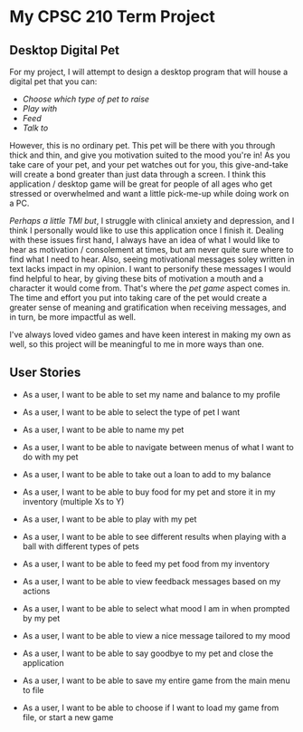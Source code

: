 # My CPSC 210 Term Project

## Desktop Digital Pet

For my project, I will attempt to design a desktop program that will
house a digital pet that you can:
- *Choose which type of pet to raise*
- *Play with*
- *Feed*
- *Talk to*

However, this is no ordinary pet. This pet will be there with you through thick and 
thin, and give you motivation suited to the mood you're in! As you take care of your pet,
and your pet watches out for you, this give-and-take will create a bond greater than
just data through a screen. I think this application
/ desktop game will be great for people of all ages who get stressed or overwhelmed
and want a little pick-me-up while doing work on a PC. 

*Perhaps a little TMI but*, I struggle with clinical anxiety and depression, and I think I personally 
would like to use this application once I finish it. Dealing with these issues first hand, I always have an idea
of what I would like to hear as motivation / consolement at times, but am never quite sure where to find
what I need to hear. Also, seeing motivational messages soley written in text
lacks impact in my opinion. I want to personify these messages I would find helpful
to hear, by giving these bits of motivation a mouth and a character it would come from. 
That's where the *pet game* aspect comes in. The time and effort you
put into taking care of the pet would create a greater sense of meaning and gratification
when receiving messages, and in turn, be more impactful as well.

I've always loved video games and have keen interest in making my own as well, so this project will be meaningful
to me in more ways than one.

## User Stories

- As a user, I want to be able to set my name and balance to my profile
- As a user, I want to be able to select the type of pet I want
- As a user, I want to be able to name my pet
- As a user, I want to be able to navigate between menus of what I want to do with my pet
- As a user, I want to be able to take out a loan to add to my balance
- As a user, I want to be able to buy food for my pet and store it in my inventory (multiple Xs to Y)
- As a user, I want to be able to play with my pet
- As a user, I want to be able to see different results when playing with a ball with different types of pets
- As a user, I want to be able to feed my pet food from my inventory
- As a user, I want to be able to view feedback messages based on my actions
- As a user, I want to be able to select what mood I am in when prompted by my pet
- As a user, I want to be able to view a nice message tailored to my mood
- As a user, I want to be able to say goodbye to my pet and close the application

- As a user, I want to be able to save my entire game from the main menu to file
- As a user, I want to be able to choose if I want to load my game from file, or start a new game